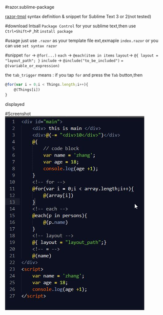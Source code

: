 #razor.sublime-package

[razor-tmpl](https://github.com/magicdawn/razor-tmpl) syntax definition & snippet for Sublime Text 3 or 2(not tested)

#download
Intsall `Package Control` for your sublime text,then use `Ctrl+Shift+P` ,hit `install package`

#usage
just use `.razor` as your template file ext,exmaple `index.razor`
or you can use `set syntax razor`

#snippet
`for`	->	`@for(...)`
`each`	->	`@each(item in items`
`layout`->	`@{ layout = "layout_path"; }`
`include`	->	`@include("to_be_included")`
`=`	`@(variable_or_expression)`

the `tab_trigger` means : 
if you tap `for` and press the `Tab` button,then
```js
@for(var i = 0;i < Things.length;i++){
	@(Things[i])
}
```
displayed



#Screenshot
![](razor.tmLanguage.screenshot.jpg)